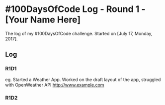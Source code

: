 # #100DaysOfCode Log - Round 1 - [Your Name Here]

The log of my #100DaysOfCode challenge. Started on [July 17, Monday, 2017].

## Log

### R1D1 
eg. Started a Weather App. Worked on the draft layout of the app, struggled with OpenWeather API http://www.example.com

### R1D2
